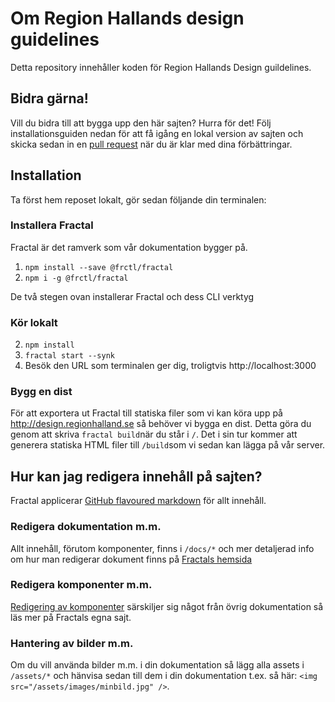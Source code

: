 # Om Region Hallands design guidelines
Detta repository innehåller koden för Region Hallands Design guildelines.

## Bidra gärna!
Vill du bidra till att bygga upp den här sajten? Hurra för det! Följ installationsguiden nedan för att få igång en lokal version av sajten och skicka sedan in en [pull request](https://help.github.com/articles/creating-a-pull-request/) när du är klar med dina förbättringar.

## Installation
Ta först hem reposet lokalt, gör sedan följande din terminalen:

### Installera Fractal
Fractal är det ramverk som vår dokumentation bygger på.

1. `npm install --save @frctl/fractal`
2. `npm i -g @frctl/fractal`

De två stegen ovan installerar Fractal och dess CLI verktyg

### Kör lokalt

2. `npm install`
2. `fractal start --synk`
3. Besök den URL som terminalen ger dig, troligtvis http://localhost:3000

### Bygg en dist

För att exportera ut Fractal till statiska filer som vi kan köra upp på http://design.regionhalland.se så behöver vi bygga en dist. Detta göra du genom att skriva `fractal build`när du står i `/`. Det i sin tur kommer att generera statiska HTML filer till `/build`som vi sedan kan lägga på vår server.

## Hur kan jag redigera innehåll på sajten?
Fractal applicerar [GitHub flavoured markdown](https://guides.github.com/features/mastering-markdown/) för allt innehåll.

### Redigera dokumentation m.m.
Allt innehåll, förutom komponenter, finns i `/docs/*` och mer detaljerad info om hur man redigerar dokument finns på [Fractals hemsida](https://fractal.build/guide/documentation/#a-simple-page)

### Redigera komponenter m.m.
[Redigering av komponenter](https://fractal.build/guide/components/) särskiljer sig något från övrig dokumentation så läs mer på Fractals egna sajt.

 ### Hantering av bilder m.m.
 Om du vill använda bilder m.m. i din dokumentation så lägg alla assets i `/assets/*` och hänvisa sedan till dem i din dokumentation t.ex. så här: `<img src="/assets/images/minbild.jpg" />`.
